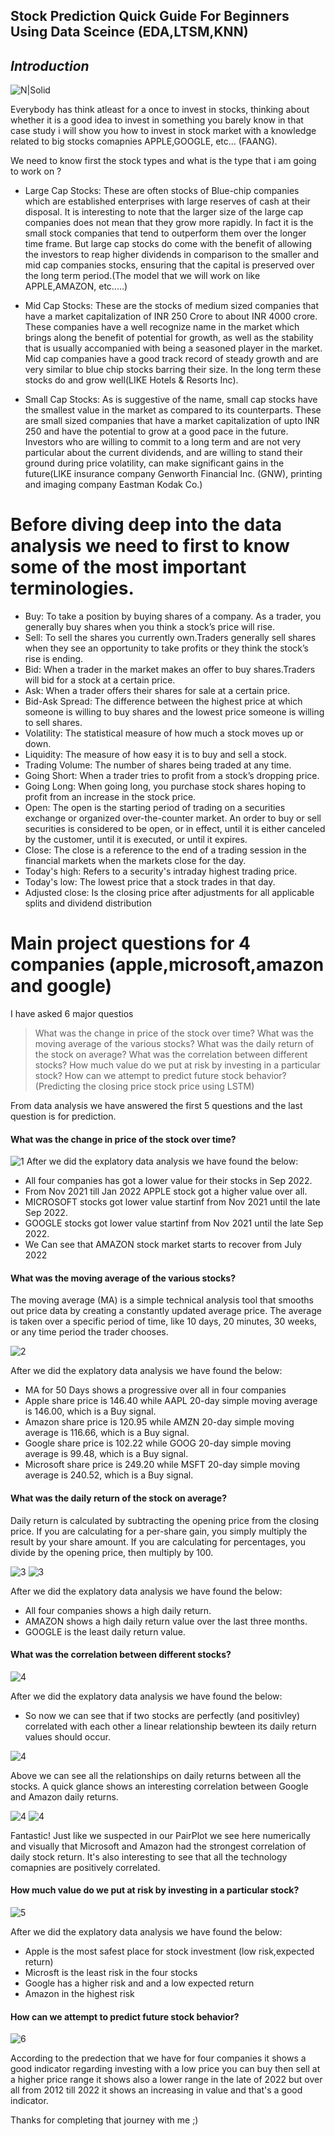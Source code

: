   ## Stock Prediction Quick Guide For Beginners Using Data Sceince (EDA,LTSM,KNN)
## _Introduction_

![N|Solid](https://www.investopedia.com/thmb/hATOUQ_Iq5v5CgGKLhrj22v1aXM=/2120x1414/filters:no_upscale():max_bytes(150000):strip_icc()/GettyImages-1300495462-e66753342f304f45a9215505352b596a.jpg)


Everybody has think atleast for a once to invest in stocks, thinking about whether it is a good idea to invest in something you barely know in that case study i will show you how to invest in stock market with a knowledge related to big stocks comapnies APPLE,GOOGLE, etc... (FAANG).

We need to know first the stock types and what is the type that i am going to work on ?
- Large Cap Stocks: These are often stocks of Blue-chip companies which are established enterprises with large reserves of cash at their disposal. It is interesting to note that the larger size of the large cap companies does not mean that they grow more rapidly. In fact it is the small stock companies that tend to outperform them over the longer time frame. But large cap stocks do come with the benefit of allowing the investors to reap higher dividends in comparison to the smaller and mid cap companies stocks, ensuring that the capital is preserved over the long term period.(The model that we will work on like APPLE,AMAZON, etc.....)

- Mid Cap Stocks: These are the stocks of medium sized companies that have a market capitalization of INR 250 Crore to about INR 4000 crore. These companies have a well recognize name in the market which brings along the benefit of potential for growth, as well as the stability that is usually accompanied with being a seasoned player in the market.
Mid cap companies have a good track record of steady growth and are very similar to blue chip stocks barring their  size. In the long term these stocks do and grow well(LIKE Hotels & Resorts Inc).

- Small Cap Stocks: As is suggestive of the name, small cap stocks have the smallest value in the market as compared to its counterparts. These are small sized companies that have a market capitalization of upto INR 250 and have the potential to grow at a good pace in the future. Investors who are willing to commit to a long term and are not very particular about the current dividends, and are willing to stand their ground during price volatility, can make significant gains in the future(LIKE insurance company Genworth Financial Inc. (GNW), printing and imaging company Eastman Kodak Co.)

# Before diving deep into the data analysis we need to first to know some of the most important terminologies.
- Buy: To take a position by buying shares of a company.
As a trader, you generally buy shares when you think a stock’s price will rise.
- Sell: To sell the shares you currently own.Traders generally sell shares when they see an opportunity to take profits or they think the stock’s rise is ending.
- Bid: When a trader in the market makes an offer to buy shares.Traders will bid for a stock at a certain price.
- Ask: When a trader offers their shares for sale at a certain price.
- Bid-Ask Spread: The difference between the highest price at which someone is willing to buy shares and the lowest price someone is willing to sell shares.
- Volatility: The statistical measure of how much a stock moves up or down.
- Liquidity: The measure of how easy it is to buy and sell a stock.
- Trading Volume: The number of shares being traded at any time.
- Going Short: When a trader tries to profit from a stock’s dropping price.
- Going Long: When going long, you purchase stock shares hoping to profit from an increase in the stock price.
- Open: The open is the starting period of trading on a securities exchange or organized over-the-counter market. An order to buy or sell securities is considered to be open, or in effect, until it is either canceled by the customer, until it is executed, or until it expires.
- Close:  The close is a reference to the end of a trading session in the financial markets when the markets close for the day. 
- Today's high: Refers to a security's intraday highest trading price.
- Today's low: The lowest price that a stock trades in that day.
- Adjusted close: Is the closing price after adjustments for all applicable splits and dividend distribution

# Main project questions for 4 companies (apple,microsoft,amazon and google)
I have asked 6 major questios 

>  What was the change in price of the stock over time?
> What was the moving average of the various stocks?
> What was the daily return of the stock on average?
> What was the correlation between different stocks?
> How much value do we put at risk by investing in a particular stock?
> How can we attempt to predict future stock behavior? (Predicting the closing price stock price using LSTM)


From data analysis we have answered the first 5 questions and the last question is for prediction.
#### What was the change in price of the stock over time?
![1](https://user-images.githubusercontent.com/91282437/194433050-ef9056b6-6e8d-40f1-9290-999715cf9f73.png)
After we did the explatory data analysis we have found the below:
- All four companies has got a lower value for their stocks in Sep 2022. 
- From Nov 2021 till Jan 2022 APPLE stock got a higher value over all.
- MICROSOFT stocks got lower value startinf from Nov 2021 until the late Sep 2022.
- GOOGLE stocks got lower value startinf from Nov 2021 until the late Sep 2022.
- We Can see that AMAZON stock market starts to recover from July 2022

#### What was the moving average of the various stocks?
The moving average (MA) is a simple technical analysis tool that smooths out price data by creating a constantly updated average price. The average is taken over a specific period of time, like 10 days, 20 minutes, 30 weeks, or any time period the trader chooses.

![2](https://user-images.githubusercontent.com/91282437/194433807-c5164e98-0b53-49f6-854b-4b8f0697ff9b.png)

After we did the explatory data analysis we have found the below:
- MA for 50 Days shows a progressive over all in four companies 
- Apple share price is 146.40 while AAPL 20-day simple moving average is 146.00, which is a Buy signal.
- Amazon share price is 120.95 while AMZN 20-day simple moving average is 116.66, which is a Buy signal.
- Google share price is 102.22 while GOOG 20-day simple moving average is 99.48, which is a Buy signal.
- Microsoft share price is 249.20 while MSFT 20-day simple moving average is 240.52, which is a Buy signal.

#### What was the daily return of the stock on average?
Daily return is calculated by subtracting the opening price from the closing price. If you are calculating for a per-share gain, you simply multiply the result by your share amount. If you are calculating for percentages, you divide by the opening price, then multiply by 100.

![3](https://user-images.githubusercontent.com/91282437/194434161-7e9caf16-c43d-4467-a331-7f8e5ca008c0.png)
![3](https://user-images.githubusercontent.com/91282437/194434228-2fa00bd7-77c5-413d-a64d-34b87f482d70.png)

After we did the explatory data analysis we have found the below:
- All four companies shows a high daily return.
- AMAZON shows a high daily return value over the last three months.
- GOOGLE is the least daily return value.

####  What was the correlation between different stocks?
![4](https://user-images.githubusercontent.com/91282437/194434392-d4112e94-03e7-485f-ad33-8d51dc5e17cc.png)

After we did the explatory data analysis we have found the below:
- So now we can see that if two stocks are perfectly (and positivley) correlated with each other a linear relationship bewteen its daily return values should occur.

![4](https://user-images.githubusercontent.com/91282437/194434655-a802346e-f49e-40cc-b66d-c8000f675c0a.png)

Above we can see all the relationships on daily returns between all the stocks. A quick glance shows an interesting correlation between Google and Amazon daily returns.

![4](https://user-images.githubusercontent.com/91282437/194434719-3e5f736c-54b8-4c87-b6b5-001b183bc2a0.png)
![4](https://user-images.githubusercontent.com/91282437/194434762-46ba68ab-d49c-4231-8e3d-216e5ebad081.png)

Fantastic! Just like we suspected in our PairPlot we see here numerically and visually that Microsoft and Amazon had the strongest correlation of daily stock return. It's also interesting to see that all the technology comapnies are positively correlated.

#### How much value do we put at risk by investing in a particular stock?

![5](https://user-images.githubusercontent.com/91282437/194434833-8a79266f-f9dc-494b-9b9f-0c6098e9cdb7.png)

After we did the explatory data analysis we have found the below:
- Apple is the most safest place for stock investment (low risk,expected return)
- Microsft is the least risk in the four stocks
- Google has a higher risk and and a low expected return
- Amazon in the highest risk

#### How can we attempt to predict future stock behavior?
![6](https://user-images.githubusercontent.com/91282437/194434916-918d0a79-3b14-43cf-8d4d-e854d03079bf.png)

According to the predection that we have for four companies it shows a good indicator regarding investing with a low price you can buy then sell at a higher price range it shows also a lower range in the late of 2022 but over all from 2012 till 2022 it shows an increasing in value and that's a good indicator.



Thanks for completing that journey with me ;)

